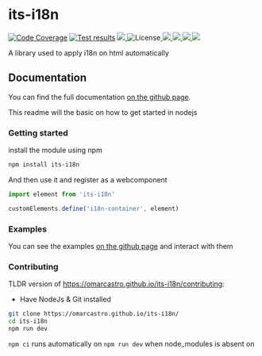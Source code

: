 # its-i18n

[![Code Coverage](https://omarcastro.github.io/its-i18n/reports/coverage/unit/coverage-badge-a11y.svg "Code Coverage")](https://omarcastro.github.io/its-i18n/reports/coverage/unit) [![Test results](https://omarcastro.github.io/its-i18n/reports/test-results/test-results-badge-a11y.svg "Test results")](https://omarcastro.github.io/its-i18n/reports/playwright-report) <a href="https://codeclimate.com/github/OmarCastro/its-i18n" aria-label="view code climate" title="view code climate"><picture>
    <source srcset="https://img.shields.io/codeclimate/maintainability/OmarCastro/its-i18n?style=for-the-badge&logo=codeclimate&logoColor=%23ccc&color=%23070" media="(prefers-color-scheme: dark)"> 
    <img src="https://img.shields.io/codeclimate/maintainability/OmarCastro/its-i18n?style=for-the-badge&logo=codeclimate&logoColor=%23333&labelColor=%23ccc&color=%2390e59a">
</picture></a> ![License](https://omarcastro.github.io/its-i18n/reports/license-badge-a11y.svg "License")<a href="https://www.npmjs.com/package/its-i18n" aria-label="go to NPM package" title="go to NPM package"><picture>
    <source srcset="https://img.shields.io/npm/v/its-i18n?style=for-the-badge&logo=npm&logoColor=%23ccc&color=%2306A" media="(prefers-color-scheme: dark)"> 
    <img src="https://img.shields.io/npm/v/its-i18n?style=for-the-badge&logo=npm&logoColor=%23333&labelColor=%23ccc&color=%23007ec6">
</picture></a><a href="https://github.com/OmarCastro/its-i18n/releases/latest" aria-label="go to release page" title="go to release page"><picture>
    <source srcset="https://img.shields.io/github/v/release/OmarCastro/its-i18n?style=for-the-badge&logo=github&logoColor=%23ccc&color=%2306A" media="(prefers-color-scheme: dark)"> 
    <img src="https://img.shields.io/github/v/release/OmarCastro/its-i18n?style=for-the-badge&logo=github&logoColor=%23333&labelColor=%23ccc">
</picture></a><a href="https://github.com/OmarCastro/its-i18n" aria-label="go to Github" title="go to Github"><picture>
    <source srcset="https://img.shields.io/github/stars/OmarCastro/its-i18n?style=for-the-badge&logo=github&logoColor=%23ccc&color=%2306A" media="(prefers-color-scheme: dark)"> 
    <img src="https://img.shields.io/github/stars/OmarCastro/its-i18n?style=for-the-badge&logo=github&logoColor=%23333&labelColor=%23ccc">
</picture></a><a href="https://github.com/OmarCastro/its-i18n" aria-label="go to Github" title="go to Github"><picture>
    <source srcset="https://img.shields.io/github/forks/OmarCastro/its-i18n?style=for-the-badge&logo=github&logoColor=%23ccc&color=%2306A" media="(prefers-color-scheme: dark)"> 
    <img src="https://img.shields.io/github/forks/OmarCastro/its-i18n?style=for-the-badge&logo=github&logoColor=%23333&labelColor=%23ccc">
</picture></a>

A library used to apply i18n on html automatically


## Documentation

You can find the full documentation [on the github page](https://omarcastro.github.io/its-i18n/).  

This readme will the basic on how to get started in nodejs

### Getting started

install the module using npm

```bash
npm install its-i18n
```

And then use it and register as a webcomponent

```javascript
import element from 'its-i18n'

customElements.define('i18n-container', element)
```

### Examples

You can see the examples [on the github page](https://omarcastro.github.io/its-i18n/#examples) and interact with them

### Contributing

TLDR version of https://omarcastro.github.io/its-i18n/contributing:

- Have NodeJs & Git installed

```bash
git clone https://omarcastro.github.io/its-i18n/
cd its-i18n
npm run dev
```

`npm ci` runs automatically on `npm run dev` when node_modules is absent on 
